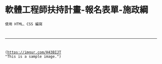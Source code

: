 # 軟體工程師扶持計畫-報名表單-施政綱

<code>使用 HTML、CSS 編寫

- - -
(https://imgur.com/H43BIJT "This is a sample image.")
